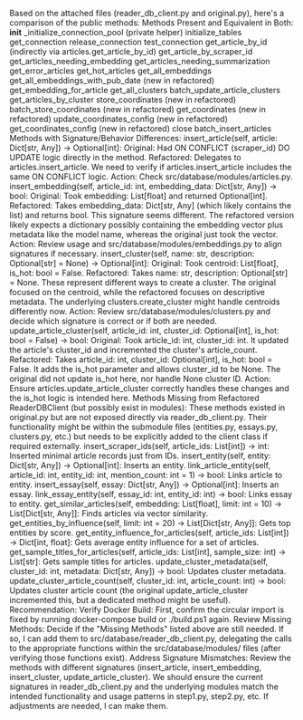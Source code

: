 Based on the attached files (reader_db_client.py and original.py), here's a comparison of the public methods:
Methods Present and Equivalent in Both:
**init**
\_initialize_connection_pool (private helper)
initialize_tables
get_connection
release_connection
test_connection
get_article_by_id (indirectly via articles.get_article_by_id)
get_article_by_scraper_id
get_articles_needing_embedding
get_articles_needing_summarization
get_error_articles
get_hot_articles
get_all_embeddings
get_all_embeddings_with_pub_date (new in refactored)
get_embedding_for_article
get_all_clusters
batch_update_article_clusters
get_articles_by_cluster
store_coordinates (new in refactored)
batch_store_coordinates (new in refactored)
get_coordinates (new in refactored)
update_coordinates_config (new in refactored)
get_coordinates_config (new in refactored)
close
batch_insert_articles
Methods with Signature/Behavior Differences:
insert_article(self, article: Dict[str, Any]) -> Optional[int]:
Original: Had ON CONFLICT (scraper_id) DO UPDATE logic directly in the method.
Refactored: Delegates to articles.insert_article. We need to verify if articles.insert_article includes the same ON CONFLICT logic. Action: Check src/database/modules/articles.py.
insert_embedding(self, article_id: int, embedding_data: Dict[str, Any]) -> bool:
Original: Took embedding: List[float] and returned Optional[int].
Refactored: Takes embedding_data: Dict[str, Any] (which likely contains the list) and returns bool. This signature seems different. The refactored version likely expects a dictionary possibly containing the embedding vector plus metadata like the model name, whereas the original just took the vector. Action: Review usage and src/database/modules/embeddings.py to align signatures if necessary.
insert_cluster(self, name: str, description: Optional[str] = None) -> Optional[int]:
Original: Took centroid: List[float], is_hot: bool = False.
Refactored: Takes name: str, description: Optional[str] = None. These represent different ways to create a cluster. The original focused on the centroid, while the refactored focuses on descriptive metadata. The underlying clusters.create_cluster might handle centroids differently now. Action: Review src/database/modules/clusters.py and decide which signature is correct or if both are needed.
update_article_cluster(self, article_id: int, cluster_id: Optional[int], is_hot: bool = False) -> bool:
Original: Took article_id: int, cluster_id: int. It updated the article's cluster_id and incremented the cluster's article_count.
Refactored: Takes article_id: int, cluster_id: Optional[int], is_hot: bool = False. It adds the is_hot parameter and allows cluster_id to be None. The original did not update is_hot here, nor handle None cluster ID. Action: Ensure articles.update_article_cluster correctly handles these changes and the is_hot logic is intended here.
Methods Missing from Refactored ReaderDBClient (but possibly exist in modules):
These methods existed in original.py but are not exposed directly via reader_db_client.py. Their functionality might be within the submodule files (entities.py, essays.py, clusters.py, etc.) but needs to be explicitly added to the client class if required externally.
insert_scraper_ids(self, article_ids: List[int]) -> int: Inserted minimal article records just from IDs.
insert_entity(self, entity: Dict[str, Any]) -> Optional[int]: Inserts an entity.
link_article_entity(self, article_id: int, entity_id: int, mention_count: int = 1) -> bool: Links article to entity.
insert_essay(self, essay: Dict[str, Any]) -> Optional[int]: Inserts an essay.
link_essay_entity(self, essay_id: int, entity_id: int) -> bool: Links essay to entity.
get_similar_articles(self, embedding: List[float], limit: int = 10) -> List[Dict[str, Any]]: Finds articles via vector similarity.
get_entities_by_influence(self, limit: int = 20) -> List[Dict[str, Any]]: Gets top entities by score.
get_entity_influence_for_articles(self, article_ids: List[int]) -> Dict[int, float]: Gets average entity influence for a set of articles.
get_sample_titles_for_articles(self, article_ids: List[int], sample_size: int) -> List[str]: Gets sample titles for articles.
update_cluster_metadata(self, cluster_id: int, metadata: Dict[str, Any]) -> bool: Updates cluster metadata.
update_cluster_article_count(self, cluster_id: int, article_count: int) -> bool: Updates cluster article count (the original update_article_cluster incremented this, but a dedicated method might be useful).
Recommendation:
Verify Docker Build: First, confirm the circular import is fixed by running docker-compose build or ./build.ps1 again.
Review Missing Methods: Decide if the "Missing Methods" listed above are still needed. If so, I can add them to src/database/reader_db_client.py, delegating the calls to the appropriate functions within the src/database/modules/ files (after verifying those functions exist).
Address Signature Mismatches: Review the methods with different signatures (insert_article, insert_embedding, insert_cluster, update_article_cluster). We should ensure the current signatures in reader_db_client.py and the underlying modules match the intended functionality and usage patterns in step1.py, step2.py, etc. If adjustments are needed, I can make them.
